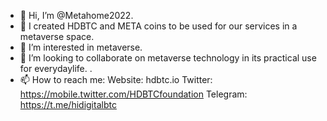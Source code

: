 - 👋 Hi, I’m @Metahome2022.
- 👀 I created HDBTC and META coins to be used for our services in a metaverse space. 
- 🌱 I’m interested in metaverse. 
- 💞️ I’m looking to collaborate on metaverse technology in its practical use for everydaylife. .
- 📫 How to reach me:
Website: hdbtc.io 
Twitter: https://mobile.twitter.com/HDBTCfoundation
Telegram: https://t.me/hidigitalbtc

<!---
Metahome2022/Metahome2022 is a ✨ special ✨ repository because its `README.md` (this file) appears on your GitHub profile.
You can click the Preview link to take a look at your changes.
--->
